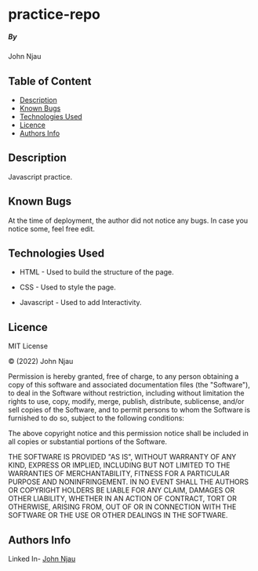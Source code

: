 # practice-repo

##### By
 
 John Njau

## Table of Content

 + [Description](#description)
 + [Known Bugs](#Known-Bugs)
 + [Technologies Used](#technology-used)
 + [Licence](#licence)
 + [Authors Info](#author-Info)

## Description
Javascript practice.

## Known Bugs

At the time of deployment, the author did not notice any bugs. In case you notice some, feel free edit.

## Technologies Used

- HTML - Used to build the structure of the page.

- CSS - Used to style the page.

- Javascript - Used to add Interactivity.


## Licence

MIT License

&copy; (2022) John Njau

Permission is hereby granted, free of charge, to any person obtaining a copy
of this software and associated documentation files (the "Software"), to deal
in the Software without restriction, including without limitation the rights
to use, copy, modify, merge, publish, distribute, sublicense, and/or sell
copies of the Software, and to permit persons to whom the Software is
furnished to do so, subject to the following conditions:

The above copyright notice and this permission notice shall be included in all
copies or substantial portions of the Software.

THE SOFTWARE IS PROVIDED "AS IS", WITHOUT WARRANTY OF ANY KIND, EXPRESS OR
IMPLIED, INCLUDING BUT NOT LIMITED TO THE WARRANTIES OF MERCHANTABILITY,
FITNESS FOR A PARTICULAR PURPOSE AND NONINFRINGEMENT. IN NO EVENT SHALL THE
AUTHORS OR COPYRIGHT HOLDERS BE LIABLE FOR ANY CLAIM, DAMAGES OR OTHER
LIABILITY, WHETHER IN AN ACTION OF CONTRACT, TORT OR OTHERWISE, ARISING FROM,
OUT OF OR IN CONNECTION WITH THE SOFTWARE OR THE USE OR OTHER DEALINGS IN THE
SOFTWARE.


## Authors Info

Linked In- [John Njau](https://www.linkedin.com/in/john-njau-868b37213)
